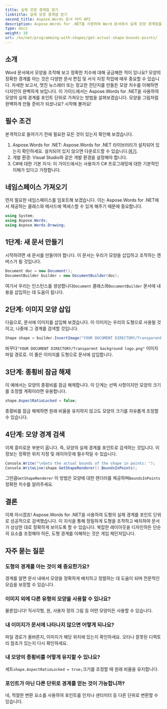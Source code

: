```yaml
---
title: 실제 모양 경계점 얻기
linktitle: 실제 모양 경계점 얻기
second_title: Aspose.Words 문서 처리 API
description: Aspose.Words for .NET을 사용하여 Word 문서에서 실제 모양 경계점을 가져오는 방법을 알아보세요. 이 자세한 가이드로 정확한 모양 조작을 배우세요.
type: docs
weight: 10
url: /ko/net/programming-with-shapes/get-actual-shape-bounds-points/
---
```

## 소개

Word 문서에서 모양을 조작해 보고 정확한 치수에 대해 궁금해한 적이 있나요? 모양의 정확한 경계를 아는 것은 다양한 문서 편집 및 서식 지정 작업에 매우 중요할 수 있습니다. 자세한 보고서, 멋진 뉴스레터 또는 정교한 전단지를 만들든 모양 치수를 이해하면 디자인이 완벽하게 보입니다. 이 가이드에서는 Aspose.Words for .NET을 사용하여 모양의 실제 경계를 포인트 단위로 가져오는 방법을 살펴보겠습니다. 모양을 그림처럼 완벽하게 만들 준비가 되셨나요? 시작해 볼까요!

## 필수 조건

본격적으로 들어가기 전에 필요한 모든 것이 있는지 확인해 보겠습니다.

1.  Aspose.Words for .NET: Aspose.Words for .NET 라이브러리가 설치되어 있는지 확인하세요. 설치되어 있지 않으면 다운로드할 수 있습니다.[여기](https://releases.aspose.com/words/net/).
2. 개발 환경: Visual Studio와 같은 개발 환경을 설정해야 합니다.
3. C#에 대한 기본 지식: 이 가이드에서는 사용자가 C# 프로그래밍에 대한 기본적인 이해가 있다고 가정합니다.

## 네임스페이스 가져오기

먼저 필요한 네임스페이스를 임포트해 보겠습니다. 이는 Aspose.Words for .NET에서 제공하는 클래스와 메서드에 액세스할 수 있게 해주기 때문에 중요합니다.

```csharp
using System;
using Aspose.Words;
using Aspose.Words.Drawing;
```

## 1단계: 새 문서 만들기

시작하려면 새 문서를 만들어야 합니다. 이 문서는 우리가 모양을 삽입하고 조작하는 캔버스가 될 것입니다.

```csharp
Document doc = new Document();
DocumentBuilder builder = new DocumentBuilder(doc);
```

 여기서 우리는 인스턴스를 생성합니다`Document` 클래스와`DocumentBuilder` 문서에 내용을 삽입하는 데 도움이 됩니다.

## 2단계: 이미지 모양 삽입

다음으로, 문서에 이미지를 삽입해 보겠습니다. 이 이미지는 우리의 도형으로 사용될 것이고, 나중에 그 경계를 검색할 것입니다.

```csharp
Shape shape = builder.InsertImage("YOUR DOCUMENT DIRECTORY/Transparent background logo.png");
```

 바꾸다`"YOUR DOCUMENT DIRECTORY/Transparent background logo.png"` 이미지 파일 경로로. 이 줄은 이미지를 도형으로 문서에 삽입합니다.

## 3단계: 종횡비 잠금 해제

이 예에서는 모양의 종횡비를 잠금 해제합니다. 이 단계는 선택 사항이지만 모양의 크기를 조정할 계획이라면 유용합니다.

```csharp
shape.AspectRatioLocked = false;
```

종횡비를 잠금 해제하면 원래 비율을 유지하지 않고도 모양의 크기를 자유롭게 조정할 수 있습니다.

## 4단계: 모양 경계 검색

이제 흥미로운 부분이 옵니다. 즉, 모양의 실제 경계를 포인트로 검색하는 것입니다. 이 정보는 정확한 위치 지정 및 레이아웃에 필수적일 수 있습니다.

```csharp
Console.Write("\nGets the actual bounds of the shape in points: ");
Console.WriteLine(shape.GetShapeRenderer().BoundsInPoints);
```

 그만큼`GetShapeRenderer` 이 방법은 모양에 대한 렌더러를 제공하며`BoundsInPoints` 정확한 치수를 알려주세요.

## 결론

이제 아시겠죠! Aspose.Words for .NET을 사용하여 도형의 실제 경계를 포인트 단위로 성공적으로 검색했습니다. 이 지식을 통해 정밀하게 도형을 조작하고 배치하여 문서가 상상한 대로 정확하게 보이도록 할 수 있습니다. 복잡한 레이아웃을 디자인하든 단순히 요소를 조정해야 하든, 도형 경계를 이해하는 것은 게임 체인저입니다.

## 자주 묻는 질문

### 도형의 경계를 아는 것이 왜 중요한가요?
경계를 알면 문서 내에서 모양을 정확하게 배치하고 정렬하는 데 도움이 되며 전문적인 모습을 보장할 수 있습니다.

### 이미지 외에 다른 유형의 모양을 사용할 수 있나요?
물론입니다! 직사각형, 원, 사용자 정의 그림 등 어떤 모양이든 사용할 수 있습니다.

### 내 이미지가 문서에 나타나지 않으면 어떻게 되나요?
파일 경로가 올바른지, 이미지가 해당 위치에 있는지 확인하세요. 오타나 잘못된 디렉토리 참조가 있는지 다시 확인하세요.

### 내 모양의 종횡비를 어떻게 유지할 수 있나요?
세트`shape.AspectRatioLocked = true;`크기를 조정할 때 원래 비율을 유지합니다.

### 포인트가 아닌 다른 단위로 경계를 얻는 것이 가능합니까?
네, 적절한 변환 요소를 사용하여 포인트를 인치나 센티미터 등 다른 단위로 변환할 수 있습니다.
